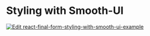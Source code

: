 # Styling with Smooth-UI

[![Edit react-final-form-styling-with-smooth-ui-example](https://codesandbox.io/static/img/play-codesandbox.svg)](https://codesandbox.io/s/40o45po3l4)
